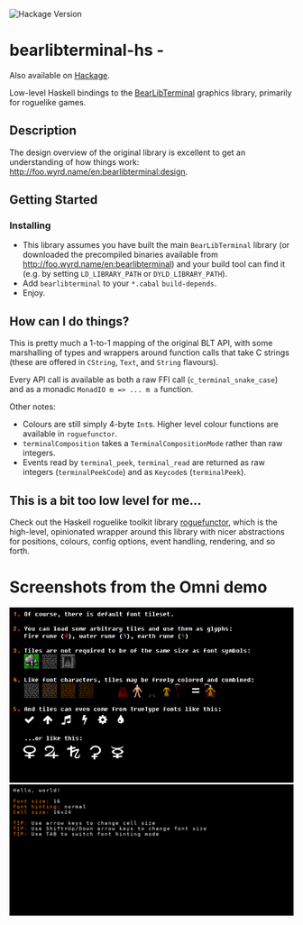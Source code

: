 ![Hackage Version](https://img.shields.io/hackage/v/bearlibterminal)

# bearlibterminal-hs -

Also available on [Hackage](https://hackage.haskell.org/package/bearlibterminal).

Low-level Haskell bindings to the [BearLibTerminal](http://foo.wyrd.name/en:bearlibterminal) graphics library, primarily for roguelike games.

## Description

The design overview of the original library is excellent to get an understanding of how things work: http://foo.wyrd.name/en:bearlibterminal:design.

## Getting Started

### Installing

* This library assumes you have built the main `BearLibTerminal` library (or downloaded the precompiled binaries available from http://foo.wyrd.name/en:bearlibterminal) and your build tool can find it (e.g. by setting `LD_LIBRARY_PATH` or `DYLD_LIBRARY_PATH`).
* Add `bearlibterminal` to your `*.cabal` `build-depends`.
* Enjoy.

## How can I do things?

This is pretty much a 1-to-1 mapping of the original BLT API, with some marshalling of types and wrappers around function calls that take C strings (these are offered in `CString`, `Text`, and `String` flavours).

Every API call is available as both a raw FFI call (`c_terminal_snake_case`) and as a monadic `MonadIO m => ... m a` function.

Other notes:
- Colours are still simply 4-byte `Int`s. Higher level colour functions are available in `roguefunctor`.
- `terminalComposition` takes a `TerminalCompositionMode` rather than raw integers.
- Events read by `terminal_peek`, `terminal_read` are returned as raw integers (`terminalPeekCode`) and as `Keycode`s (`terminalPeek`).

## This is a bit too low level for me...

Check out the Haskell roguelike toolkit library [roguefunctor](https://github.com/ppkfs/roguefunctor), which is the high-level, opinionated wrapper around this library with nicer abstractions for positions, colours, config options, event handling, rendering, and so forth.

# Screenshots from the Omni demo

![screenshot](./Media/tilesets.png)
![screenshot](./Media/fontsize.png)